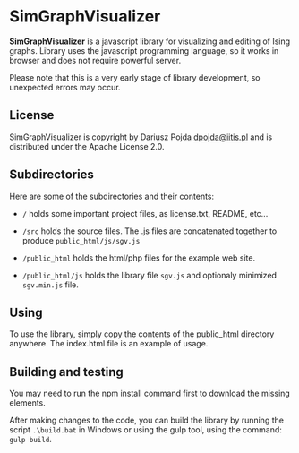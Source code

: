 SimGraphVisualizer
======================================

__SimGraphVisualizer__ is a javascript library for visualizing and editing of Ising graphs.
Library uses the javascript programming language, so it works in browser and does not require powerful server.

Please note that this is a very early stage of library development, so unexpected errors may occur.

License
-------

SimGraphVisualizer is copyright by Dariusz Pojda <dpojda@iitis.pl> and is distributed under the Apache License 2.0.

Subdirectories
--------------

Here are some of the subdirectories and their contents:

* ```/``` holds some important project files, as license.txt, README, etc...

* ```/src``` holds the source files. The .js files are concatenated together to produce ```public_html/js/sgv.js```

* ```/public_html``` holds the html/php files for the example web site.

* ```/public_html/js``` holds the library file ```sgv.js``` and optionaly minimized ```sgv.min.js``` file.

Using
-----

To use the library, simply copy the contents of the public_html directory anywhere. The index.html file is an example of usage.

Building and testing
--------------------
You may need to run the npm install command first to download the missing elements.

After making changes to the code, you can build the library by running the script ```.\build.bat``` in Windows or using the gulp tool, using the command: ```gulp build```.

